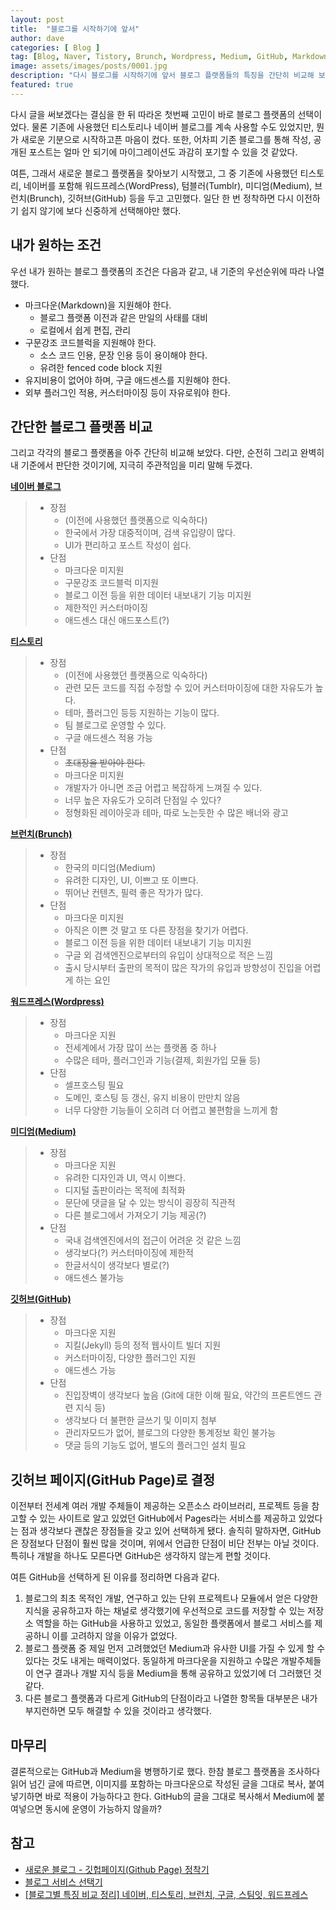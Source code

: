 ```yaml
---
layout: post
title:  "블로그를 시작하기에 앞서"
author: dave
categories: [ Blog ]
tag: [Blog, Naver, Tistory, Brunch, Wordpress, Medium, GitHub, Markdown, AdSense, 블로그, 네이버, 티스토리, 브런치, 워드프레스, 미디엄, 깃허브, 마크다운, 애드센스]
image: assets/images/posts/0001.jpg
description: "다시 블로그를 시작하기에 앞서 블로그 플랫폼들의 특징을 간단히 비교해 보았다"
featured: true
---
```


다시 글을 써보겠다는 결심을 한 뒤 따라온 첫번째 고민이 바로 블로그 플랫폼의 선택이었다. 물론 기존에 사용했던 티스토리나 네이버 블로그를 계속 사용할 수도 있었지만, 뭔가 새로운 기분으로 시작하고픈 마음이 컸다. 또한, 어차피 기존 블로그를 통해 작성, 공개된 포스트는 얼마 안 되기에 마이그레이션도 과감히 포기할 수 있을 것 같았다.



여튼, 그래서 새로운 블로그 플랫폼을 찾아보기 시작했고, 그 중 기존에 사용했던 티스토리, 네이버를 포함해 워드프레스(WordPress), 텀블러(Tumblr), 미디엄(Medium), 브런치(Brunch), 깃허브(GitHub) 등을 두고 고민했다. 일단 한 번 정착하면 다시 이전하기 쉽지 않기에 보다 신중하게 선택해야만 했다. 



## 내가 원하는 조건

우선 내가 원하는 블로그 플랫폼의 조건은 다음과 같고, 내 기준의 우선순위에 따라 나열했다.



- 마크다운(Markdown)을 지원해야 한다.
  - 블로그 플랫폼 이전과 같은 만일의 사태를 대비
  - 로컬에서 쉽게 편집, 관리
- 구문강조 코드블럭을 지원해야 한다.
  - 소스 코드 인용, 문장 인용 등이 용이해야 한다. 
  - 유려한 fenced code block 지원
- 유지비용이 없어야 하며, 구글 애드센스를 지원해야 한다.
- 외부 플러그인 적용, 커스터마이징 등이 자유로워야 한다. 



## 간단한 블로그 플랫폼 비교

그리고 각각의 블로그 플랫폼을 아주 간단히 비교해 보았다. 다만, 순전히 그리고 완벽히 내 기준에서 판단한 것이기에, 지극히 주관적임을 미리 말해 두겠다.



**[네이버 블로그](https://blog.naver.com/)**

> * 장점
>   * (이전에 사용했던 플랫폼으로 익숙하다)
>   * 한국에서 가장 대중적이며, 검색 유입량이 많다.
>   * UI가 편리하고 포스트 작성이 쉽다.
> * 단점
>   * 마크다운 미지원
>   * 구문강조 코드블럭 미지원
>   * 블로그 이전 등을 위한 데이터 내보내기 기능 미지원
>   * 제한적인 커스터마이징
>   * 애드센스 대신 애드포스트(?)



**[티스토리](https://www.tistory.com)**

> * 장점
>   * (이전에 사용했던 플랫폼으로 익숙하다)
>   * 관련 모든 코드를 직접 수정할 수 있어 커스터마이징에 대한 자유도가 높다.
>   * 테마, 플러그인 등등 지원하는 기능이 많다.
>   * 팀 블로그로 운영할 수 있다.
>   * 구글 애드센스 적용 가능
> * 단점
>   * ~~초대장을 받아야 한다.~~
>   * 마크다운 미지원
>   * 개발자가 아니면 조금 어렵고 복잡하게 느껴질 수 있다.
>   * 너무 높은 자유도가 오히려 단점일 수 있다?
>   * 정형화된 레이아웃과 테마, 따로 노는듯한 수 많은 배너와 광고



**[브런치(Brunch)](https://www.brunch.co.kr)**

> * 장점
>   * 한국의 미디엄(Medium)
>   * 유려한 디자인, UI, 이쁘고 또 이쁘다.
>   * 뛰어난 컨텐츠, 필력 좋은 작가가 많다.
> * 단점
>   * 마크다운 미지원
>   * 아직은 이쁜 것 말고 또 다른 장점을 찾기가 어렵다.
>   * 블로그 이전 등을 위한 데이터 내보내기 기능 미지원
>   * 구글 외 검색엔진으로부터의 유입이 상대적으로 적은 느낌
>   * 출시 당시부터 출판의 목적이 많은 작가의 유입과 방향성이 진입을 어렵게 하는 요인


**[워드프레스(Wordpress)](https://www.wordpress.com/)**

> * 장점
>   * 마크다운 지원
>   * 전세계에서 가장 많이 쓰는 플랫폼 중 하나
>   * 수많은 테마, 플러그인과 기능(결제, 회원가입 모듈 등)
> * 단점
>   * 셀프호스팅 필요
>   * 도메인, 호스팅 등 갱신, 유지 비용이 만만치 않음
>   * 너무 다양한 기능들이 오히려 더 어렵고 불편함을 느끼게 함



**[미디엄(Medium)](https://www.medium.com/)**

> * 장점
>   * 마크다운 지원
>   * 유려한 디자인과 UI, 역시 이쁘다.
>   * 디지털 출판이라는 목적에 최적화
>   * 문단에 댓글을 달 수 있는 방식이 굉장히 직관적
>   * 다른 블로그에서 가져오기 기능 제공(?)
> * 단점
>   * 국내 검색엔진에서의 접근이 어려운 것 같은 느낌
>   * 생각보다(?) 커스터마이징에 제한적
>   * 한글서식이 생각보다 별로(?)
>   * 애드센스 불가능



**[깃허브(GitHub)](https://github.com/)**

> * 장점
>   * 마크다운 지원
>   * 지킬(Jekyll) 등의 정적 웹사이트 빌더 지원
>   * 커스터마이징, 다양한 플러그인 지원
>   * 애드센스 가능
> * 단점
>   * 진입장벽이 생각보다 높음 (Git에 대한 이해 필요, 약간의 프론트엔드 관련 지식 등)
>   * 생각보다 더 불편한 글쓰기 및 이미지 첨부
>   * 관리자모드가 없어, 블로그의 다양한 통계정보 확인 불가능
>   * 댓글 등의 기능도 없어, 별도의 플러그인 설치 필요



## 깃허브 페이지(GitHub Page)로 결정

이전부터 전세계 여러 개발 주체들이 제공하는 오픈소스 라이브러리, 프로젝트 등을 참고할 수 있는 사이트로 알고 있었던 GitHub에서 Pages라는 서비스를 제공하고 있었다는 점과 생각보다 괜찮은 장점들을 갖고 있어 선택하게 됐다. 솔직히 말하자면, GitHub은 장점보다 단점이 훨씬 많을 것이며, 위에서 언급한 단점이 비단 전부는 아닐 것이다. 특히나 개발을 하나도 모른다면 GitHub은 생각하지 않는게 편할 것이다.

여튼 GitHub을 선택하게 된 이유를 정리하면 다음과 같다.

1. 블로그의 최초 목적인 개발, 연구하고 있는 단위 프로젝트나 모듈에서 얻은 다양한 지식을 공유하고자 하는 채널로 생각했기에 우선적으로 코드를 저장할 수 있는 저장소 역할을 하는 GitHub을 사용하고 있었고, 동일한 플랫폼에서 블로그 서비스를 제공하니 이를 고려하지 않을 이유가 없었다. 
2. 블로그 플랫폼 중 제일 먼저 고려했었던 Medium과 유사한 UI를 가질 수 있게 할 수 있다는 것도 내게는 매력이었다. 동일하게 마크다운을 지원하고 수많은 개발주체들이 연구 결과나 개발 지식 등을 Medium을 통해 공유하고 있었기에 더 그러했던 것 같다. 
3. 다른 블로그 플랫폼과 다르게 GitHub의 단점이라고 나열한 항목들 대부분은 내가 부지런하면 모두 해결할 수 있을 것이라고 생각했다.



## 마무리

결론적으로는 GitHub과 Medium을 병행하기로 했다. 한참 블로그 플랫폼을 조사하다 읽어 넘긴 글에 따르면, 이미지를 포함하는 마크다운으로 작성된 글을 그대로 복사, 붙여넣기하면 바로 적용이 가능하다고 한다. GitHub의 글을 그대로 복사해서 Medium에 붙여넣으면 동시에 운영이 가능하지 않을까?



## 참고

* [새로운 블로그 - 깃헙페이지(Github Page) 정착기](https://hyungyunlim.github.io/2017-06-11/start-blogging)
* [블로그 서비스 선택기](https://medium.com/@wondersoong/블로그-서비스-선택기-9e2ca4a7a14a)
* [[블로그별 특징 비교 정리] 네이버, 티스토리, 브런치, 구글, 스팀잇, 워드프레스](https://m.blog.naver.com/ji_sung31/221275917945)

